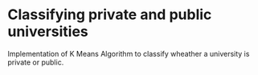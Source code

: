 # Classifying private and public universities

Implementation of K Means Algorithm to classify wheather a university is private or public.
